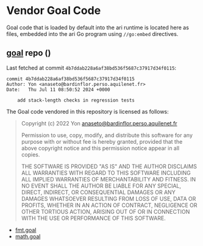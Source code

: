 # Vendor Goal Code

Goal code that is loaded by default into the ari runtime is located here as files, embedded into the ari Go program using `//go:embed` directives.

## [goal] repo ()

Last fetched at commit `4b7ddab228a6af38bd536f5687c37917d34f0115`:

```
commit 4b7ddab228a6af38bd536f5687c37917d34f0115
Author: Yon <anaseto@bardinflor.perso.aquilenet.fr>
Date:   Thu Jul 11 08:50:52 2024 +0000

    add stack-length checks in regression tests
```

The Goal code vendored in this repository is licensed as follows:

> Copyright (c) 2022 Yon <anaseto@bardinflor.perso.aquilenet.fr>
>
> Permission to use, copy, modify, and distribute this software for any
> purpose with or without fee is hereby granted, provided that the above
> copyright notice and this permission notice appear in all copies.
>
> THE SOFTWARE IS PROVIDED "AS IS" AND THE AUTHOR DISCLAIMS ALL WARRANTIES
> WITH REGARD TO THIS SOFTWARE INCLUDING ALL IMPLIED WARRANTIES OF
> MERCHANTABILITY AND FITNESS. IN NO EVENT SHALL THE AUTHOR BE LIABLE FOR
> ANY SPECIAL, DIRECT, INDIRECT, OR CONSEQUENTIAL DAMAGES OR ANY DAMAGES
> WHATSOEVER RESULTING FROM LOSS OF USE, DATA OR PROFITS, WHETHER IN AN
> ACTION OF CONTRACT, NEGLIGENCE OR OTHER TORTIOUS ACTION, ARISING OUT OF
> OR IN CONNECTION WITH THE USE OR PERFORMANCE OF THIS SOFTWARE.

- [fmt.goal](fmt.goal)
- [math.goal](math.goal)

<!-- Links -->

[goal]: https://codeberg.org/anaseto/goal

